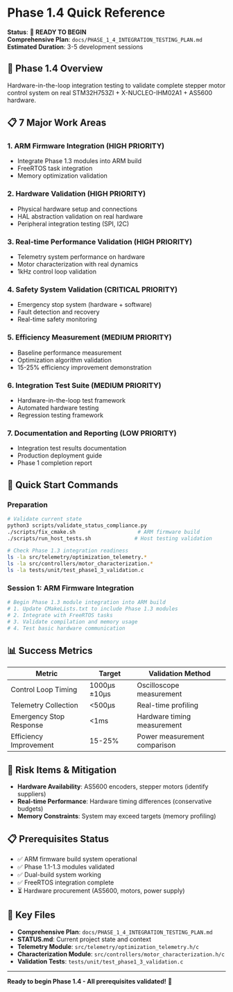 # Phase 1.4 Quick Reference

**Status**: 🚀 **READY TO BEGIN**  
**Comprehensive Plan**: `docs/PHASE_1_4_INTEGRATION_TESTING_PLAN.md`  
**Estimated Duration**: 3-5 development sessions

## 🎯 **Phase 1.4 Overview**
Hardware-in-the-loop integration testing to validate complete stepper motor control system on real STM32H753ZI + X-NUCLEO-IHM02A1 + AS5600 hardware.

## 📋 **7 Major Work Areas**

### **1. ARM Firmware Integration** (HIGH PRIORITY)
- Integrate Phase 1.3 modules into ARM build
- FreeRTOS task integration  
- Memory optimization validation

### **2. Hardware Validation** (HIGH PRIORITY)
- Physical hardware setup and connections
- HAL abstraction validation on real hardware
- Peripheral integration testing (SPI, I2C)

### **3. Real-time Performance Validation** (HIGH PRIORITY)
- Telemetry system performance on hardware
- Motor characterization with real dynamics
- 1kHz control loop validation

### **4. Safety System Validation** (CRITICAL PRIORITY)
- Emergency stop system (hardware + software)
- Fault detection and recovery
- Real-time safety monitoring

### **5. Efficiency Measurement** (MEDIUM PRIORITY)
- Baseline performance measurement
- Optimization algorithm validation
- 15-25% efficiency improvement demonstration

### **6. Integration Test Suite** (MEDIUM PRIORITY)
- Hardware-in-the-loop test framework
- Automated hardware testing
- Regression testing framework

### **7. Documentation and Reporting** (LOW PRIORITY)
- Integration test results documentation
- Production deployment guide
- Phase 1 completion report

## 🔧 **Quick Start Commands**

### **Preparation**
```bash
# Validate current state
python3 scripts/validate_status_compliance.py
./scripts/fix_cmake.sh                    # ARM firmware build
./scripts/run_host_tests.sh              # Host testing validation

# Check Phase 1.3 integration readiness
ls -la src/telemetry/optimization_telemetry.*
ls -la src/controllers/motor_characterization.*
ls -la tests/unit/test_phase1_3_validation.c
```

### **Session 1: ARM Firmware Integration**
```bash
# Begin Phase 1.3 module integration into ARM build
# 1. Update CMakeLists.txt to include Phase 1.3 modules
# 2. Integrate with FreeRTOS tasks
# 3. Validate compilation and memory usage
# 4. Test basic hardware communication
```

## 📊 **Success Metrics**
| Metric | Target | Validation Method |
|--------|--------|-------------------|
| Control Loop Timing | 1000µs ±10µs | Oscilloscope measurement |
| Telemetry Collection | <500µs | Real-time profiling |
| Emergency Stop Response | <1ms | Hardware timing measurement |
| Efficiency Improvement | 15-25% | Power measurement comparison |

## 🚨 **Risk Items & Mitigation**
- **Hardware Availability**: AS5600 encoders, stepper motors (identify suppliers)
- **Real-time Performance**: Hardware timing differences (conservative budgets)
- **Memory Constraints**: System may exceed targets (memory profiling)

## 📋 **Prerequisites Status**
- ✅ ARM firmware build system operational
- ✅ Phase 1.1-1.3 modules validated  
- ✅ Dual-build system working
- ✅ FreeRTOS integration complete
- ⏳ Hardware procurement (AS5600, motors, power supply)

## 🔗 **Key Files**
- **Comprehensive Plan**: `docs/PHASE_1_4_INTEGRATION_TESTING_PLAN.md`
- **STATUS.md**: Current project state and context
- **Telemetry Module**: `src/telemetry/optimization_telemetry.h/c`
- **Characterization Module**: `src/controllers/motor_characterization.h/c`
- **Validation Tests**: `tests/unit/test_phase1_3_validation.c`

---
**Ready to begin Phase 1.4 - All prerequisites validated!** 🚀
